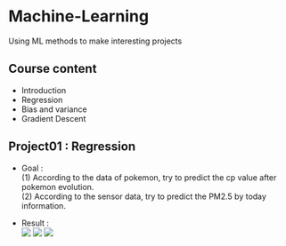 # Machine-Learning
Using ML methods to make interesting projects
>
## Course content
- Introduction
- Regression
- Bias and variance
- Gradient Descent
>

## Project01 : Regression
- Goal :       
(1) According to the data of pokemon, try to predict the cp value after pokemon evolution.      
(2) According to the sensor data, try to predict the PM2.5 by today information.    
>
- Result :      
![](https://github.com/tailer954/Machine-Learning/blob/master/01_Regression/Image/Regression%20(One%20Order).png)
![](https://github.com/tailer954/Machine-Learning/blob/master/01_Regression/Image/Regression%20(Second%20Order).png)
![](https://github.com/tailer954/Machine-Learning/blob/master/01_Regression/Image/Regression%20(Third%20Order).png)
>

